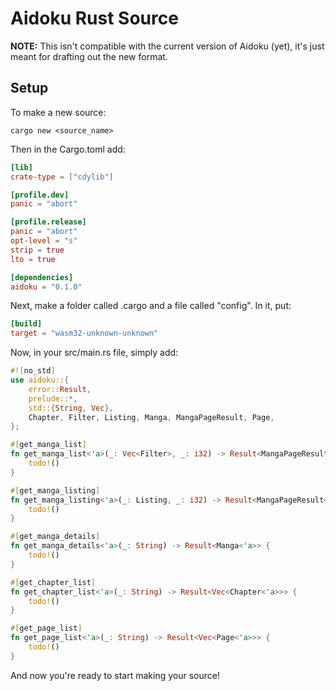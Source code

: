 # Aidoku Rust Source
**NOTE:** This isn't compatible with the current version of Aidoku (yet), it's just meant for drafting out the new format.

## Setup
To make a new source:
```shell
cargo new <source_name>
```

Then in the Cargo.toml add:
```toml
[lib]
crate-type = ["cdylib"]

[profile.dev]
panic = "abort"

[profile.release]
panic = "abort"
opt-level = "s"
strip = true
lto = true

[dependencies]
aidoku = "0.1.0"
```

Next, make a folder called .cargo and a file called "config". In it, put:
```toml
[build]
target = "wasm32-unknown-unknown"
```

Now, in your src/main.rs file, simply add:
```rs
#![no_std]
use aidoku::{
    error::Result,
    prelude::*,
    std::{String, Vec},
    Chapter, Filter, Listing, Manga, MangaPageResult, Page,
};

#[get_manga_list]
fn get_manga_list<'a>(_: Vec<Filter>, _: i32) -> Result<MangaPageResult<'a>> {
    todo!()
}

#[get_manga_listing]
fn get_manga_listing<'a>(_: Listing, _: i32) -> Result<MangaPageResult<'a>> {
    todo!()
}

#[get_manga_details]
fn get_manga_details<'a>(_: String) -> Result<Manga<'a>> {
    todo!()
}

#[get_chapter_list]
fn get_chapter_list<'a>(_: String) -> Result<Vec<Chapter<'a>>> {
    todo!()
}

#[get_page_list]
fn get_page_list<'a>(_: String) -> Result<Vec<Page<'a>>> {
    todo!()
}
```

And now you're ready to start making your source!
